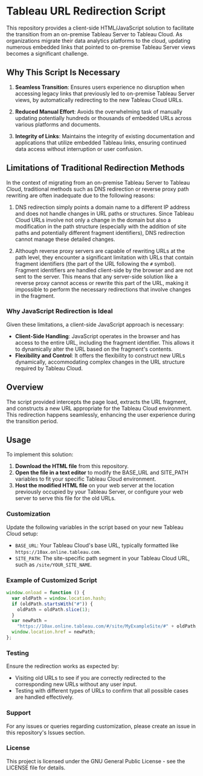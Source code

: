 # Tableau URL Redirection Script

This repository provides a client-side HTML/JavaScript solution to facilitate the transition from an on-premise Tableau Server to Tableau Cloud. As organizations migrate their data analytics platforms to the cloud, updating numerous embedded links that pointed to on-premise Tableau Server views becomes a significant challenge.

## Why This Script Is Necessary

1. **Seamless Transition**: Ensures users experience no disruption when accessing legacy links that previously led to on-premise Tableau Server views, by automatically redirecting to the new Tableau Cloud URLs.

2. **Reduced Manual Effort**: Avoids the overwhelming task of manually updating potentially hundreds or thousands of embedded URLs across various platforms and documents.

3. **Integrity of Links**: Maintains the integrity of existing documentation and applications that utilize embedded Tableau links, ensuring continued data access without interruption or user confusion.

## Limitations of Traditional Redirection Methods

In the context of migrating from an on-premise Tableau Server to Tableau Cloud, traditional methods such as DNS redirection or reverse proxy path rewriting are often inadequate due to the following reasons:

1. DNS redirection simply points a domain name to a different IP address and does not handle changes in URL paths or structures. Since Tableau Cloud URLs involve not only a change in the domain but also a modification in the path structure (especially with the addition of site paths and potentially different fragment identifiers), DNS redirection cannot manage these detailed changes.

2. Although reverse proxy servers are capable of rewriting URLs at the path level, they encounter a significant limitation with URLs that contain fragment identifiers (the part of the URL following the `#` symbol). Fragment identifiers are handled client-side by the browser and are not sent to the server. This means that any server-side solution like a reverse proxy cannot access or rewrite this part of the URL, making it impossible to perform the necessary redirections that involve changes in the fragment.

### Why JavaScript Redirection is Ideal

Given these limitations, a client-side JavaScript approach is necessary:

- **Client-Side Handling**: JavaScript operates in the browser and has access to the entire URL, including the fragment identifier. This allows it to dynamically alter the URL based on the fragment's contents.
- **Flexibility and Control**: It offers the flexibility to construct new URLs dynamically, accommodating complex changes in the URL structure required by Tableau Cloud.

## Overview

The script provided intercepts the page load, extracts the URL fragment, and constructs a new URL appropriate for the Tableau Cloud environment. This redirection happens seamlessly, enhancing the user experience during the transition period.

## Usage

To implement this solution:

1. **Download the HTML file** from this repository.
2. **Open the file in a text editor** to modify the BASE_URL and SITE_PATH variables to fit your specific Tableau Cloud environment.
3. **Host the modified HTML file** on your web server at the location previously occupied by your Tableau Server, or configure your web server to serve this file for the old URLs.

### Customization

Update the following variables in the script based on your new Tableau Cloud setup:

- `BASE_URL`: Your Tableau Cloud's base URL, typically formatted like `https://10ax.online.tableau.com`.
- `SITE_PATH`: The site-specific path segment in your Tableau Cloud URL, such as `/site/YOUR_SITE_NAME`.

### Example of Customized Script

```javascript
window.onload = function () {
  var oldPath = window.location.hash;
  if (oldPath.startsWith("#")) {
    oldPath = oldPath.slice(1);
  }
  var newPath =
    "https://10ax.online.tableau.com/#/site/MyExampleSite/#" + oldPath;
  window.location.href = newPath;
};
```

### Testing

Ensure the redirection works as expected by:

- Visiting old URLs to see if you are correctly redirected to the corresponding new URLs without any user input.
- Testing with different types of URLs to confirm that all possible cases are handled effectively.

### Support

For any issues or queries regarding customization, please create an issue in this repository's Issues section.

### License

This project is licensed under the GNU General Public License - see the LICENSE file for details.

